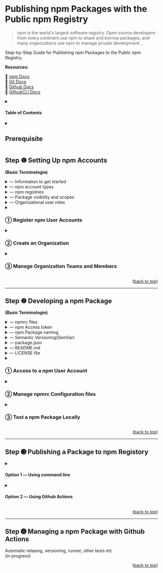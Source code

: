 <div id="top"></div>

# Publishing npm Packages with the Public npm Registry

> npm is the world's largest software registry. Open source developers from every continent use npm to share and borrow packages, and many organizations use npm to manage private development...

Step-by-Step Guide for Publishing npm Packages to the Public npm Registry.

**Resources:**<br/>

:link: [npm Docs](https://docs.npmjs.com)<br />
:link: [Git Docs](https://git-scm.com/doc)<br />
:link: [Github Docs](https://docs.github.com)<br />
:link: [GithubCLI Docs](https://cli.github.com)

<details>
<summary><h4>Table of Contents</h4></summary>

[Prerequisite]()

[Step 1: Setting up npm Accounts]()

- [&#10112; Register npm User Accounts]()
- [&#10113; Create an Organization]()
- [&#10114; Manage Organization Teams and Members]()

[Step 2: Developing a npm Package]()

- [&#10112; Access to a npm User Account]()
- [&#10113; Manage npmrc Configuration files]()
- [&#10114; Test a npm Package Locally]()

[Step 3: Publishing a Package to npm Registory]()

- [Option 1 &horbar; Using command line]()
- [Option 2 &horbar; Using Github Actions]()

[Step 4: Managing a npm Package with Github Actions]()

</details>

<details>
<summary><h2>Prerequisite</h2></summary>

[Node.js](https://nodejs.org/en/) and the [npm CLI](https://docs.npmjs.com/cli/v8) are required to use the public npm registry.

The following command will outputs the Node.js and npm version numbers if its installed on the machine:

```
node -v && npm -v
```

(For more information: [Install](https://docs.npmjs.com/cli/v8/configuring-npm/install))

<p align="right">(<a href="#top">back to top</a>)</p>  
  
--- 
</details>

## Step &#10102; Setting Up npm Accounts

**(Basic Terminologie)**

<details>
<summary>&horbar; Information to get started</summary>

We need to prepare the following information prior to signing up for a new npm account.

<table>
  <thead>
    <tr>
      <th>Field</th>
      <th>Value</th>
    </tr>
  </thead>
  <tbody>
    <tr>
      <td>Username <br/><sup>(Required)</sup></td>
      <td>All lowercase letters and can contains digits and hyphens</td>
    </tr>
    <tr>
      <td>Email Address<br/><sup>(Required)</sup></td>
      <td>Registered email address is <strong>public</strong> and it'll be:
        <ul>
            <li>added to the metadata of our packages and visible to anyone who downloads them.</li>
            <li>used by npm for email notifications</li>
        </ul>
     </td>
    </tr>
    <tr>
      <td>Password <br/><sup>(Required)</sup></td>
      <td>At least 10 characters(with <a href="https://www.lastpass.com">Lastpass</a> and requires<a href="https://docs.npmjs.com/configuring-two-factor-authentication">2FA</a>)<br/>
      (For more information: <a href="https://docs.npmjs.com/creating-a-strong-password">Creating a strong password</a>)  
      </td>
    </tr>
    <tr>
      <td>Orgniazation Name <br/><sup>(Required)</sup></td>
      <td>All lowercase letters and can contains digits and hyphens<br/>(*This value cannot be the same as a username)</td>
      </td>
    </tr>
      <td>Billing Information<br/><sup>(Optional)</sup></td>
      <td>A paid account to publish private packages
      </td>
    </tr>
  </tbody>
</table>

---

</details>

<details>
<summary>&horbar; npm account types</summary>
  
npm offers a **free** account as well as a [monthly **paid** subscription](https://www.npmjs.com/products).
<table>
  <thead>
    <tr>
      <th>Free</th>
      <th><sup>For individuals</sup><br/>Pro<br/><sup>($7 per /mo)</sup></th>
      <th><sup>For teams / organizations</sup><br/>Team<br/><sup>($7 per user /mo)</sup></th>
      <th>Feature</th>
    </tr>
  </thead>
  <tbody>
    <tr>
      <td align="center">&#10003;</td>
      <td align="center">&#10003;</td>
      <td align="center">&#10003;</td>
      <td><strong>Unlimited Public Packages</strong> & Automatic Security Warnings</td>
    </tr>
    <tr>
      <td></td>
      <td align="center">&#10003;</td>
      <td align="center">&#10003;</td>
      <td><strong>Unlimited private packages</strong> & Unlimited Package-based Permissions</td>
    </tr>
    <tr>
      <td></td>
      <td></td>
      <td align="center">&#10003;</td>
      <td>Unlimited Team-based Permissons and Management</td>
    </tr>     
  </tbody>
</table>
    
--- 
</details>

<details>
<summary>&horbar; npm registries</summary>

There are **public** and **private npm registries** available to publish npm packages.

<table>
  <thead>
    <tr>
      <th>Type</th>
      <th></th>
    </tr>
  </thead>
  <tbody>
    <tr>
      <td><a href="https://docs.npmjs.com/about-the-public-npm-registry">public npm registry</a></td>
      <td> 
        The default registry<br/>
        <ul>
          <li>Publish public packages</li>
          <li>Registry URL https://registry.npmjs.org</li>
        </ul>
      </td>
    </tr>
    <tr>
      <td><a href="https://docs.npmjs.com/cli/v8/using-npm/registry#how-can-i-prevent-my-package-from-being-published-in-the-official-registry">private npm registry</a></td>
      <td>
        The private registry/proxy to:
        <ul>
          <li>Publish private packages</li>
          <li>Set up better security control</li>
          <li>Encapsulate business logic</li>
        </ul>
        Popular options include:<br/>
        <strong>Open source:</strong> <a href="https://docs.github.com/en/packages/working-with-a-github-packages-registry/working-with-the-npm-registry"><strong>Github Packages(recommended)</strong></a>, <a href="https://verdaccio.org">Verdaccio</a>, <a href="https://bit.dev">Bit</a><br/>
        <strong>Paid:</strong> <a href="https://www.npmjs.com/products">npm monthly subscription</a>, <a href="https://www.jfrog.com">Frog Bintray</a>, <a href="https://docs.myget.org">MyGet</a>    
      </td>
    </tr>
  </tbody>
</table>
  
(For more information: [Registry](https://docs.npmjs.com/cli/v8/using-npm/registry))  
  
---  
</details>

<details>
<summary>&horbar; Package visibility and scopes</summary>
  
>   Unscoped packages are always public. Private packages are always scoped. Scoped packages are private by default;...
  
We'll be publishing and managing the **organization scoped packages**. An organization sopced package are private by defailt. Thus, to publish our packages to the public npm registry, we'll need to explicitely set thier visibility to **public** upon publishing.
  
<table>
  <thead>
    <tr>
      <th>Visibility</th>
      <th>Namespace</th>
      <th>Cost</th>
      <th></th>
    </tr>
  </thead>
  <tbody>
    <tr>
      <td align="center">Public</td>
      <td align="center">global,<br/>User,<br/><strong>Organization</strong></td>
      <td align="center">Free</td>
      <td>
        A <a href="https://docs.npmjs.com/about-public-packages">public package</a> may be unscoped or scoped and is visible to everyone.
        <ul>
          <li>Unscoped public packages belong to the global public registry namespace</li>
          <li>Scoped public packages belong to a user or an organization namespace</li>
        </ul>
      </td>
    </tr>
    <tr>
      <td align="center">Private</td>
      <td align="center">User,<br/><strong>Organization</strong></td>
      <td align="center">Monthly Paid Subscription</td>
      <td>A <a href="https://docs.npmjs.com/about-private-packages">private package</a> belongs to a user or an organization namespace and is only visible to its account owner and its organization and selected collaborators.<br/> 
      </td>
    </tr>
  </tbody>
</table>
  
(For more information: [About scopes](https://docs.npmjs.com/about-scopes), [Packages scope access level and visibility](https://docs.npmjs.com/package-scope-access-level-and-visibility))

---

</details>

<details>
<summary>&horbar; Organizational user roles</summary>
  
There are three organizational user roles:
|Role|Permisson|
|:---:|---|
|Owner|who have all privileges and are responsible for managing organization members and billing|
|Admin|who are responsible for managing the team membership and package access|
|Member|who are merely responsible for creating and publishing packages|

(For more information: [Organization roles and permissions](https://docs.npmjs.com/organization-roles-and-permissions))

---

</details>

<details>
<summary><h3>&#10112; Register npm User Accounts</h3></summary>
  
  :link: [Creating a new user account on the public registry](https://docs.npmjs.com/creating-a-new-npm-user-account)
    
  **1 ) Create the CCDL User Account**
  
  This account will be used for creating an organiazation in the next step [&#10113; Create an Organization]().
  
  An email address used for this account is public facing and will be **visible** to anyone who downloads our packages.
  
  Once the organization is created, this account will be; 
  - converted to an **organization**(i.e. an **Organization Name** will be added to this account).
  - an **Owner user**(non-reassignable).
  - automatically added as a member of a team [**developers**](https://docs.npmjs.com/about-developers-team)
  
  e.g.)
  
  <strong>Username</strong>
  : ccdl-npm, ccdl-master, ccdl-super 
  
  <strong>Email Address</strong>
  : ccdl-npm@ccdatalab.org, npm@ccdatalab.org 
 
  <br/>
  
  
  **2 ) Create User Accounts for Collaborators**
  
  Each account will be used for either; 
  - an **Owner user** who manages the organizational tasks including bullings
  - an **Admin user** who manages team and package access in the organization.
  - a **Member user** who creates and publishes packages within the organizational scope.
  
  e.g.)
  
   <strong>Username</strong>
  : a Github contributor's username of our repository
  
   <strong>Email Address</strong>
  : an email address associated with the above Github account

---

</details>
  
<details>
<summary><h3>&#10113; Create an Organization</h3></summary>
   
  Depending on the needs, there are two ways in which we can create an organization.
  
  <details>
  <summary><strong>Option 1 &horbar; Add an organization to a newly created user account</strong></summary>
      
  :link: [Create an Organization](https://docs.npmjs.com/creating-an-organization)
  
  **1 ) Add an Organization Name to the CCDL user account**
 
  The Organization Name;
  - cannot be the same as the **Username** of this CCDL account.  
  - cannot be changed once it's created.
  - will be used as an <strong>organizational scope</strong>.

  <br/>  
    
  **2 ) Select an Account Plan**
  
  If publishing only scoped **public** packages with a minimal team management, then a **free** account will be sufficient. Otherwise, the **Team** product would be suitable.

**NOTE:** The account plan can be [upgraded](https://docs.npmjs.com/upgrading-to-a-paid-organization-plan) or [downgraded](https://docs.npmjs.com/downgrading-to-a-free-organization-plan) at anytime.

  <br/>  
    
  **3 ) Invite Members <sup>(optional)</sup>**
   
  We can invite a person to be a member of our organization using an existing **npm username** or an **email adress**(it can also be a non-npm email address and npm will ask the invitee to signup). The invitation will be sent out via an email which expires in 7 days and is revokable.
   
  Once the invitation has been accepted, we can reassign a different role or a team to that newly added member. 
    
  - A single user can belong to multiple teams or no team. 
  - Each role can be assigned to multiple users, whereas a single user cannot have multiple roles.  
    
  **IMPORTANT:** For the paid organization, adding a new member costs $7 per /mo for each new member.

---

  </details>
  
  <details>
  <summary><strong>Option 2 &horbar; Converting an already exsisting user account to an organization</strong></summary>
  
  :link: [Converting your user account to an organization](https://docs.npmjs.com/converting-your-user-account-to-an-organization)

The steps will be similar to **Option 1** except we'll need to come up with a new **Username** for this exsisting account, since this **Username** will be now used as an **Organization Name**.

**NOTE:** A **Username** and an **Organization Name** cannot have the same value.

---

  </details>
</details>

<details>
<summary><h3>&#10114; Manage Organization Teams and Members</h3></summary>
  
Managing teams and memberships can be done using the web interface or the npm CLI. 
  
**Note:** A user must be **Admin user** to manage teams and packages.  
  
<details>
<summary><strong>Option 1 &horbar; Using Web Interface</strong></summary><br/>
      
**&#10074; Managing Members**
  
- [Add Members](https://docs.npmjs.com/adding-members-to-your-organization)
  
- [Managing User Permission](https://docs.npmjs.com/managing-organization-permissions)
  
- [Remove Members](https://docs.npmjs.com/removing-members-from-your-organization)
  
<br/>  
  
**&#10074; Managing Teams** 
  
We can create and manage our custom teams:
  
- [Creating Teams](https://docs.npmjs.com/creating-teams)
  
- [Removing Teams](https://docs.npmjs.com/removing-teams)  
  
- [Adding Team Memmbers](https://docs.npmjs.com/adding-organization-members-to-teams) 
  
- [Removing Team Members](https://docs.npmjs.com/removing-organization-members-from-teams)  
 
- [Managing Team Access to Packages](https://docs.npmjs.com/managing-team-access-to-organization-packages)
  
<br/>  
  
**NOTE:** By default, the team [**developers**](https://docs.npmjs.com/about-developers-team) is automatically created with read/write access upon the creation of an organization and is nonremovable.   
  
---  
</details>

<details>
<summary><strong>Option 2 &horbar; Using command line</strong></summary><br/>

By using [`npm team`](https://docs.npmjs.com/cli/v8/commands/npm-team) command, we can manage teams. However, no support for managing package permissions.

</details> 
</details>

<p align="right">(<a href="#top">back to top</a>)</p>

---

## Step &#10103; Developing a npm Package

**(Basic Terminologie)**

<details>
<summary>&horbar; npmrc files</summary>

npmrc files are runtime configuration used by Node.js which can be utilized to optimize a development workflow and have four file types.

|                                            Type                                            | Path                  |                                                                                |
| :----------------------------------------------------------------------------------------: | --------------------- | ------------------------------------------------------------------------------ |
| [per-project](https://docs.npmjs.com/cli/v8/configuring-npm/npmrc#per-project-config-file) | /project/**.npmrc**   | It must be stored in the root of a project and only applies to that project    |
|    [per-user](https://docs.npmjs.com/cli/v8/configuring-npm/npmrc#per-user-config-file)    | ~/**.npmrc**          | It's stored in the user's home directory and overwrite a global npmrc settings |
|      [global](https://docs.npmjs.com/cli/v8/configuring-npm/npmrc#global-config-file)      | $PREFIX/etc/**npmrc** | It's a global setting accessed with `--global` or `-g` flag via Terminal       |
|    [builtin](https://docs.npmjs.com/cli/v8/configuring-npm/npmrc#built-in-config-file)     | path/to/npm/**npmrc** | It's an unchangeble 'builtin' file used by npm                                 |

**NOTE:** All npm config files are an ini-formatted list of `key = value` parameters.

(For more infromation: [npmrc](https://docs.npmjs.com/cli/v8/configuring-npm/npmrc) or view the manual via Terminal, run `npm help npmrc`)

---

</details>

<details>
<summary>&horbar; npm Access token</summary>

> An access token is a hexadecimal string that you can use to authenticate, and which gives you the right to install and/or publish your modules.

An [access token](https://docs.npmjs.com/about-access-tokens)(a hexadecimal string with an identifiable prefix `_npm`) can be used for authentication instead of using a npm username and password.

The npm CLI will auto-generate an temporary access token upon running the [`npm login`](https://docs.npmjs.com/cli/v8/commands/npm-adduser) command or we can [create our custom access token](https://docs.npmjs.com/creating-and-viewing-access-tokens) to privde a third-party temporary access to our npm packages.

e.g.) [Github Actions](https://docs.github.com/en/actions) using [secrets](https://docs.github.com/en/actions/security-guides/encrypted-secrets)

There is three token types:
|Type|Permisson|  
|---|---|
|Read-only| can only be used to download packages from the registry. It's recommended for automation and workflows for installing packages but not publising.
|Automation| can download and publish packages unless [2FA is configured](https://docs.npmjs.com/configuring-two-factor-authentication), it will not be enforced. It's recommended for automation workflows for publishing new packages.
|publish| can perform any action including downloading and publishing packages, and changing user settings or package settings. It's recommended for interactive workflows.

---

</details>

<details>  
<summary>&horbar; npm Package naming</summary>
 
A package name must;
- be lowercase and my contain hyphens
- be greater than zeroand less than or equal to 214 characters  
- not contain any non-URL-safe characters
- not start with . or _ unless it's a scoped package
- not contain any spaces  
- not contain `~)('!*` characters
- not be the same as a node.js/io.js core module or a reserved/blacklisted name

(For more information: [npm Package name guidelines](https://docs.npmjs.com/package-name-guidelines), [validate-npm-package-name](https://www.npmjs.com/package/validate-npm-package-name), [name field in package.json](https://docs.npmjs.com/cli/v8/configuring-npm/package-json#name))

---

</details>  
  
<details>
<summary>&horbar; Semantic Versioning(SemVar)</summary>
 
#### &#10074; Official(Normal) Release Version
**Schema:** MAJOR.MINOR.PATCH

<img width="318" alt="image" src="https://user-images.githubusercontent.com/31800566/181130537-13e28335-2d28-4737-8b0b-4ce476977a85.png">

| MAJOR                           | MINOR                                   | PATCH                         |
| :------------------------------ | :-------------------------------------- | :---------------------------- |
| Making incompatible API changes | Adding a new non-breaking functionality | Making a non-breaking bug fix |

**Spec:**

- X, Y, and Z are non-negative integers
- X cannot contain a leading zero
- A version number increases from 0-9 to 1.0
- As a version number increases, all the numbers to the right start back from 0.
- Once a versioned package has been released, any updates have to be released as a new version

#### &#10074; Beta Version

**Schema:** 0.MINOR.PATCH

A package with a **MAJOR** version 0 is considered to be unstable and to be before an official release.

<img width="224" alt="image" src="https://user-images.githubusercontent.com/31800566/181129636-cb62a522-fb4c-489e-b262-3202a43c972d.png">

#### &#10074; Pre-release Version

**Schema:** extensions to the MAJOR.MINOR.PATCH

**Spec:**

- It can be denoted by appending a hyphen and a series of dot-separated identifiers immediately following the patch version.
- Only ASCII alphanumerics and hyphens [0-9A-Za-z-] are allowed
- Identifiers cannot be empty

e.g.) 1.0.0-alpha, 1.0.0-alpha.1, 1.0.0-0.3.7, 1.0.0-x.7.z.92, 1.0.0-x-y-z.–.

(For more information: [Semantic Versioning v2](https://semver.org/))

---

</details>

<details>
<summary>&horbar; package.json</summary>

To setup a package.json for the npm package, the following fields should be included as minimal:

**&#10074; Required fields**

|                                      Field                                      | Value                                                       |
| :-----------------------------------------------------------------------------: | ----------------------------------------------------------- |
|    [`name`](https://docs.npmjs.com/cli/v6/configuring-npm/package-json#name)    | a name of the package and its scope                         |
| [`version`](https://docs.npmjs.com/cli/v6/configuring-npm/package-json#version) | a value _x.y.z_ following the [SemVer](https://semver.org/) |

**&#10074; Other fields**

|                                                     Field                                                     | Value                                                                                                                               |
| :-----------------------------------------------------------------------------------------------------------: | ----------------------------------------------------------------------------------------------------------------------------------- |
|           [`description`](https://docs.npmjs.com/cli/v6/configuring-npm/package-json#description-1)           | a desription of the package in string format and will be listed in `npm search`                                                     |
|                   [`main`](https://docs.npmjs.com/cli/v6/configuring-npm/package-json#main)                   | a path to an entry file of the package and by default `index.js`                                                                    |
|                [`script`](https://docs.npmjs.com/cli/v6/configuring-npm/package-json#scripts)                 | necessary scripts to run and manage the lifecycle of the package                                                                    |
|             [`repository`](https://docs.npmjs.com/cli/v6/configuring-npm/package-json#repository)             | a remote url of the package repository                                                                                              |
|               [`keywords`](https://docs.npmjs.com/cli/v6/configuring-npm/package-json#keywords)               | keywords of the package in an array of strings and will be listed in `npm search`                                                   |
| [people fields](https://docs.npmjs.com/cli/v6/configuring-npm/package-json#people-fields-author-contributors) | either `author`(a single person) or `contributors`(2 or more) which includes `name` and optionally `email` and `url` of each author |
|                   [`bugs`](https://docs.npmjs.com/cli/v6/configuring-npm/package-json#bugs)                   | a url to the repository issue tracker and / or an email address for reporting issues                                                |
|                [`license`](https://docs.npmjs.com/cli/v6/configuring-npm/package-json#license)                | a license for the package                                                                                                           |
|               [`homepage`](https://docs.npmjs.com/cli/v6/configuring-npm/package-json#homepage)               | a url to the package homepage, typically the README                                                                                 |

e.g.)

```
{
  "name": "@scope/pakage-name",
  "version": "1.0.0",
  "description": "A package for ....",
  "main": "index.js",
  "script": {
     "start": "...",
     "build": "..."
  },
  "dependencies" :  {...},
    "repository": {
    "type": "git",
    "url": "https://github.com/monatheoctocat/my_package.git"
  },
  "repository": {
    "type": "git",
    "url": "https://github.com/socope/pakage-name.git"
  },
  "keywords": [‘keyword1’, 'keyword2', 'keyword3'],
  "contributors" : [
    {
       "name": "contributors1",
       "email": "..."
    },
    {
       "name": "contributors2",
       "email": "..."
    }
 ],
 "license": "ISC",
 "bugs": {
    "url": "https://github.com/scope/pakage-namee/issues"
  },
 "homepage": "https://github.com/scope/pakage-name"
```

(For more information: [Creating a package.json file](https://docs.npmjs.com/creating-a-package-json-file), [package.json](https://docs.npmjs.com/cli/v8/configuring-npm/package-json))

---

</details>    
  
<details>
<summary>&horbar; README.md</summary>

> Your README file may include directions for installing, configuring, and using the code in your package, as well as any other information a user may find helpful.

Necessary information to be included:

- Project name and its description
- Package configuration and instructions
- Repository license
- Contribution guidelines

(For more information: [About package README files](https://docs.npmjs.com/about-package-readme-files), [About READMEs](https://docs.github.com/en/repositories/managing-your-repositorys-settings-and-features/customizing-your-repository/about-readmes), [Basic Markdown Syntax](https://docs.github.com/en/get-started/writing-on-github/getting-started-with-writing-and-formatting-on-github/basic-writing-and-formatting-syntax))

---

</details>     
  
<details>
<summary>&horbar; LICENSE file</summary>
 
> You can include an open source license in your repository to make it easier for other people to contribute.
  
To add a LICENSE file can be easily done via Github Web Interface:
- Create a new file and name it as `LICENSE` or `LICENSE.md`
- Select a license template from the list provided by Github 
- Commit the LICENSE file

(For more information: [Adding a license to a repository](https://docs.github.com/en/communities/setting-up-your-project-for-healthy-contributions/adding-a-license-to-a-repository))

---

</details>

<details>
<summary><h3>&#10112; Access to a npm User Account</h3></summary>
   
We can access to the registered npm account from a local device using the npm CLI.

**&#10074; Login to npm**

**1 )** Run the [`login`](https://docs.npmjs.com/cli/v8/commands/npm-adduser)(aliases: `adduser`) command. To specify an organization scope, use `--scope` flag:

- `OWNER` - the name of a user or an organization of the repository containing the project

```
npm login

npm login --scope@OWENER
```

<br />

**2 )** Follow the prompt and enter the username, password, email address, and a one-time password respectively.

The one-time password will either be sent to the registered email address or can be generated if [2FA](https://docs.npmjs.com/configuring-two-factor-authentication) is configured.

e.g.) In our case, we configure [2FA](https://docs.npmjs.com/accessing-npm-using-2fa) with [YubiKey](https://www.yubico.com)

After entering the valid username and email address, the npm CLI will output a URL with a ramdom hash:

```
npm notice Open https://www.npmjs.com/login/xxxxxxx to use your security key for authentication
Enter one-time password:
```

We can access the URL via a browser and follow the web interface to generate a one-time password using the [YubiKey](https://www.yubico.com) device.

<br />

**3 )** Upon successful login, the stdin outputs a message as follows:

```
Logged in as USERNAME on https://registry.npmjs.org/.
```

**NOTE:** By running [`npm login`](https://docs.npmjs.com/cli/v8/commands/npm-adduser), it will either auto-generate a **per-user .npmrc** with the registry and a temporary access token(whose value differs at each login) or write that information to an exsisting one(npm will also auto-generate an access token in the portal at [npmjs](https://www.npmjs.com)).

  <br />  
    
  **&#10074; Logout from npm**
  
  The [`logout`](https://docs.npmjs.com/cli/v7/commands/npm-logout) command logouts without outputting any message to stdout. 
  ```
  npm logout 
  
  npm logout --scope=@OWENER
  ```     
  
**NOTE:** By running [`npm logout`](https://docs.npmjs.com/cli/v8/commands/npm-logout), it will automatically remove a **per-user .npmrc**(if no other settings were added in that file) or delete the auto-generated line from the existing one(npm will also remove the auto-generated access token from the portal at [npmjs](https://www.npmjs.com)).     
    
<br />

**&#10074; Display the current user**

We can check the currently logged-in username with the [`whoami`](https://docs.npmjs.com/cli/v8/commands/npm-whoami) command:

```
npm whoami
```

---

</details>

<details>
<summary><h3>&#10113; Manage npmrc Configuration files</h3></summary>

The [`config`](https://docs.npmjs.com/cli/v8/commands/npm-config) command can be used to edit the contents of [npmrc](https://docs.npmjs.com/cli/v8/configuring-npm/npmrc) files.

**&#10074; List npmrc files**

We can utput the npmrc files using the sub-command [`list`](https://docs.npmjs.com/cli/v8/commands/npm-config#list).

To choose a preferred display format, use the `--l` (ini-formatted list) or `--json`(json format) flag:

```
npm config list -l
```

<details>
<summary><strong>per-project .npmcr</strong></summary>

A [per-project .npmrc](https://docs.npmjs.com/cli/v8/configuring-npm/npmrc#per-project-config-file) file must be created in the root of a project.

We can;

- manually create a local .npmrc.
- use the `config` along with the <code>--location <global|user|<strong>project</strong>></code> flag to open and edit the local .npmrc.

**&#10074; Open and edit per-project .npmrc**

We can open and edit the configuration file using the sub-command [`edit`](https://docs.npmjs.com/cli/v8/commands/npm-config#edit):

```
cd path/to/project && npm config edit --location project
```

---

</details>
  
<details>
<summary><strong>per-user .npmcr</strong></summary>
  
By default, the sub-command [`edit`](https://docs.npmjs.com/cli/v8/commands/npm-config#edit) opens a [per-user .npmrc](https://docs.npmjs.com/cli/v8/configuring-npm/npmrc#per-user-config-file).

**&#10074; Open and edit ~/.npmrc**

```
npm config edit
```

<br />
  
**&#10074; Set the value of a key**
  
We can assign the value of a key using the sub-command [`set`](https://docs.npmjs.com/cli/v8/commands/npm-config#set).
  
e.g.) Set a value of [`init-license`](https://docs.npmjs.com/cli/v8/using-npm/config#init-license)    
```
npm config set init-license "MIT" 
```

<br />
  
**&#10074; Get the value of a key**

We can display the value of a key using the sub-command [`get`](https://docs.npmjs.com/cli/v8/commands/npm-config#get).

e.g.) Display the value of `init-author-name`(https://docs.npmjs.com/cli/v8/using-npm/config#init-author-name)

```
npm config get init-author-name
```

**NOTE:** In case a project has already been initialized, delete the existing package.json and re-generate a new one to see new changes.

---

</details>
  
<details>
<summary><strong>global npmcr</strong></summary><br />
  
A global configuration will be overwitten by a [per-user .npmrc](https://docs.npmjs.com/cli/v8/configuring-npm/npmrc#per-user-config-file) file.

To edit a [global npmrc](https://docs.npmjs.com/cli/v8/configuring-npm/npmrc#global-config-file) file, use the `--global`, `-g`, or <code>--location <global|user|<strong>project</strong>></code> flag.

**&#10074; Open and edit global npmrc**

```
npm config -g edit
```

</details>

(For more information: [config](https://docs.npmjs.com/cli/v8/using-npm/config) or view the manual via Terminal, run `npm help config`)

</details>

<details>
<summary><h3>&#10114; Test a npm Package Locally</h3></summary>
  
It's important to test a npm package during the development phase and **before publishing it to the [public npm registry](https://docs.npmjs.com/about-the-public-npm-registry)**. 
  
There are several ways to test our packages locally:
  
<details>
<summary><strong>Option 1 &horbar; Symbolic linking a npm package</strong></summary>
 
<br />
  
**&#10074; Linking a package**
  
The [`link`](https://docs.npmjs.com/cli/v8/commands/npm-link) command allows us to install our own package to a project and test it iteratively without having to continually rebuild.
    
**1 ) Create a symlink of the package in the global folder**

Navitate to the root of the package directory and run the following:

- `PACKAGE-NAME` - the name of the npm package

```
cd ~/PACKAGE-NAME && npm link
```

It creates a global symlink which links to the package.

<br />
  
**2 ) Install the globally-installed package**  
  
Navigate to a project folder where you want to use this globally-installed package to and run the following:
  
**NOTE:** If a package name is prefixed with a [scope](https://docs.npmjs.com/cli/v8/using-npm/scope), it must be included upon linking.  
  
- `OWNER` - the name of a user or an organization of the repository containing the project  
  
```
npm link @OWNER/PACKAGE-NAME 
```  
    
It creates a symbolic link from the globally-installed `@OWNER/PACKAGE-NAME` to `node_modules/` of this project directory.
  
Once successfully linked, any changes made to the linked-package will instantly be mirrored in this project.
  
**NOTE:** By default, a symbloic linked package won't be saved as `dependencies` to package.json(for more information: [Caveat](https://docs.npmjs.com/cli/v8/commands/npm-link#caveat)).
  
<br />
  
**&#10074; Removing a linked-package**

Once testing is done, we can remove symbolic links using [`uninstall`](https://docs.npmjs.com/cli/v8/commands/npm-uninstall)(aliases: `unlink`) command.

**1 ) Unlink the linked-package from the project**

In the project directory, run the following to unlink the linked-package:

```
npm uninstall @OWNER/PACKAGE-NAME
```

<br /> 
  
**2 ) Delete the symbolic link**   
 
In the npm package directory, run the following to remove its symbolic link in the global folder.
  
```
npm uninstall  
```  
  
--- 
  
</details>  
  
<details>
<summary><strong>Option 2 &horbar; Packing a npm package</strong></summary>
  
Before publising a locally developed npm package to the [public npm registry](https://docs.npmjs.com/about-the-public-npm-registry)**, we can test it using the [`pack`](https://docs.npmjs.com/cli/v6/commands/npm-pack) command. 
  
**1 ) Create a tarball of the package**  
  
In the npm package directory, run the following to pack it into a tarball:
  
(To only see what will be packaged, use `--dry-run` flag) 
```
npm pack  
```  
  
It creates a tarball from a npm package as `<PACKAGE-NAME>-<VERSION>.tgz` and writes its filenames to stdout. Using this tarball, we can test our local package. 
   
<br />
  
**2 ) Install the local package using the tarball**  
  
Copy the tarball file into the root of a project folder where you want to install it.
  
And in the project folder, run the following:    
```
npm install <PACKAGE-NAME>-<VERSION>.tgz  
```  
  
It installs the local package using this tarball and add it to the `node_modules/` in this project directry instead of fetching the data from the [public npm registry](https://docs.npmjs.com/about-the-public-npm-registry), thus no need to be online to run the [`npm install`](https://docs.npmjs.com/cli/v8/commands/npm-install).    
  
**NOTE:**  Every time we make a change to the local package, we'll need to re-pack it and then re-install it to the project.
  
---  
  
</details>    
    
<details>
<summary><strong>Option 3 &horbar; Using workspaces</strong></summary>
  
By defining the [`workspaces`](https://docs.npmjs.com/cli/v8/configuring-npm/package-json#workspaces) in package.json, we can manage multiple linked packages from the local file system without manually using `npm link` to create and reference each symbolic link of packages.
  
**1 ) Add the local packages to in a project**  
  
Add local packages to a project folder where you want to install them.
  
e.g.) The directory structure of project `demo` which contains packages, `package_a` and `package_b`, in its sub-directory. 
  
```
package.json  
node_modules/  
packages/
  a/
    package.json
  b/
    package.json
```  
<br />
  
**2 ) Define workspaces in package json**
  
In the `demo`'s package.json, define the `workspaces` property and add the paths to those local packages:
  
```
"workspaces": ["./packages/a", "./packages/b"], 
```
  
<br />
  
**3 ) Link the local packages** 
  
By running the [`npm install`](https://docs.npmjs.com/cli/v8/commands/npm-install) command, it creates symbolic links of that local packages.
  
```
npm install  
```  
  
e.g.) Those packages are now included in `node_modules/` as linked packages. 
```
package.json  
node_modules/
  a/
  b/
packages/
```    
  
**4 ) Specify the workspace from the top-level**
  
By using the `--workspace=PAKCAGE-NAME` flag, we can run a command in the context of that specified workspace.

e.g.) Running the test defined in `a/package.json`.

```
 npm run test --workspace=a
```

To run a command in the context of all workspaces, use `--workspaces`:

```
npm run test --workspaces
```

It runs the tests defined in both `a/package.json` and `b/package.json`.

(For more information: [Workspaces](https://docs.npmjs.com/cli/v8/using-npm/workspaces))

</details>          
</details>

<p align="right">(<a href="#top">back to top</a>)</p>

---

## Step &#10124; Publishing a Package to npm Registory

<details>
<summary><h4>Option 1 &horbar; Using command line</h4></summary>
  
By using the [`npm publish`](https://docs.npmjs.com/cli/v8/commands/npm-publish) command, we can publish a local package. By default, an organization scoped package is private, thus we need to use the <code>--access <<strong>public</strong>|restricted></code> flag to explicitly set its access level to public upon publishing.
  
**IMPORTANT:** Before publisihg, make sure the local package is well tested and configured correctly. 
  
Navigate to the local package directory and run the following:
```
npm publish --access public
```
  
Once it's published succressfully, it can be installed by its name:
  
```
npm install @OWNER/PACKAGE-NAME  
```  
---
  
</details>
  
  
<details>
<summary><h4>Option 2 &horbar; Using Github Actions</h4></summary>
  
To use [Github Actions](https://github.com/features/actions), our npm package must be hosted in Github. 
  
(Skip [&#10112; Setup Github Repositories]() if they already exist.)  
  
<details>
<summary><h3>&#10112; Setup Github Repositories</h3></summary>
  
 **1 ) Initialize a local git repository**
  
 Navigate to the root of the local package and run the [`git init`](https://git-scm.com/docs/git-init) command:   
 ```
 git init
 ```  
  
<br />
  
**2 ) Create a Github repository for the local package**
  
We can manually create a new Github repository via the web interface or use the [`gh repo create`](https://cli.github.com/manual/gh_repo_create) command([install Github CLI](https://github.com/cli/cli#installation)).  
  
**&#10074; Create a new repository with Github CLI**
  
To create a remote repository in;  
- interactive mode, pass no arguments.
- non-interactive mode, pass the repository name and one of the `--public`, `--private`, or `--internal` flags. 
  
To add the remote repository to the local repository, pass the `--source <string>` flag.

- `REPOSITORY-NAME` - a name of the npm package without the organization scope
- `PATH-TO-LOCAL-REPO` - a path to the local repository(i.e. `.` in this case)

```
hg repo create REPOSITORY-NAME --private --source PATH-TO-LOCAL-REPO
```

<br />
  
**3 ) Push the local files to Github repository** 
  
Once the Github repository has been created, add a [.gitignore](https://git-scm.com/docs/gitignore) and commit our local files, then push them to this remote.
  
---  
</details> 
  
<details>
<summary><h3>&#10113; Setup Github Actions workflows</h3></summary>
  
**Resources:**
  
:link: [Github Marketplace](https://github.com/marketplace)   
:link: [Using workflows](https://docs.github.com/en/actions/using-workflows)  
      
  
**(Basic Terminologies)**

<details>
<summary>&horbar; YMAL</summary>

> [YAML](https://docs.github.com/en/actions/using-workflows/workflow-syntax-for-github-actions) is a human-friendly data serialization language for all programming languages.

Github Ations workflows use YAML syntax to define a workflow configuration.

- A YAML file extension is either **.yml** or **.yaml**.
- Workflow files are stored in `.github/workflows` directory of a Github repository.

(For more information: [Workflow syntax for GitHub Actions](https://docs.github.com/en/actions/using-workflows/workflow-syntax-for-github-actions), [Metadata syntax for GitHub Actions](https://docs.github.com/en/actions/creating-actions/metadata-syntax-for-github-actions))

---

</details>    
  
**1 ) Generate the npm Auth Token** 
  
We need to create our custom access token to privde Github temporary access to our npm packages. To create an access token is fairly simple and can be done using the web interface or the npm CLI.
  
Upon the token generation, make sure to;  
- choose the access token type as **publish**  
- copy the token value(only visible at the time of creation)  
  
<details>
<summary><strong>Option 1 &horbar; Using Web Interface</strong></summary>
 
- [Creating tokens on the website](https://docs.npmjs.com/creating-and-viewing-access-tokens) 
  
- [Viewing tokens on the website](https://docs.npmjs.com/creating-and-viewing-access-tokens#viewing-tokens-on-the-website)

---

</details>  
 
<details>
<summary><strong>Option 2 &horbar; Using command line</strong></summary>
 
- [Creating tokens on the website](https://docs.npmjs.com/creating-and-viewing-access-tokens)

- [Viewing tokens on the website](https://docs.npmjs.com/creating-and-viewing-access-tokens#viewing-tokens-on-the-website)

---

</details>    
  
<br/>  
  
**2 ) Store the npm Auth Token in Github**

:link: [Creating and using encrypted secrets](https://docs.github.com/en/actions/security-guides/encrypted-secrets#creating-encrypted-secrets-for-a-repository)

Add a new [secret](<[https://docs.github.com/en/rest/actions/secrets](https://docs.github.com/en/actions/security-guides/encrypted-secrets#about-encrypted-secrets)>) in Github and assign the value of the newly generated npm token. It's easy to generate a new token using the web interface.

Upon creating a new secret, make sure to;

- follow the [naming rules](https://docs.github.com/en/actions/security-guides/encrypted-secrets#naming-your-secrets)
- prefix with **NPM\_**(e.g. NPM_TOKEN, NPM_AUTH_TOKEN) as its general naming convention.

<br/>  
  
**3 ) Create a workflow file in the Github repository**   
  
In the root of the local package folder, create a `.github/workflows/NAME-OF-WORKFLOW.yml` file.
  
- `NAME-OF-WORKFLOW` - a name of the workflow(e.g. publish, push, etc)
  
```
package.json  
node_modules/  
.github/
  workflows/
    publish.yml
```    
  
<br/>
  
**4 ) Configure a workflow**    
  
We can configure Github Actions workflows to publish the npm package on each new release.
  
**&#10074; Creating a new release**  
  
:link: [Releasing Projects on Github](https://docs.github.com/en/repositories/releasing-projects-on-github)

> A Git tag is similar to a [Git reference](https://docs.github.com/en/rest/git/refs), but the Git commit that it points to never changes. Git tags are helpful when you want to point to specific releases. These endpoints allow you to read and write [tag objects](https://git-scm.com/book/en/v2/Git-Internals-Git-References#Tags) to your Git database on GitHub. The Git tags API only supports annotated [tag objects](https://git-scm.com/book/en/v2/Git-Internals-Git-References#Tags), not lightweight tags.

A new relase can be created manually using the web interface, or setup a workflow to automatically create a new release upon [tagging](https://git-scm.com/book/en/v2/Git-Basics-Tagging) prefixed with **v**, for instance(see [Step &#10125; Managing a npm Package with Github Actions]()).

<br/>  
   
**&#10074; Publishing a npm package**
  
:link: [Publishing packages to the npm registry](https://docs.github.com/en/actions/publishing-packages/publishing-nodejs-packages#publishing-packages-to-the-npm-registry)  
  
To trigger a workflow upon creation of release in Github repository, use the [`release`](https://docs.github.com/en/actions/using-workflows/events-that-trigger-workflows#release) event and its `Ativity types` set as `created`. Events can be defined in [**`on`**](https://docs.github.com/en/actions/using-workflows/workflow-syntax-for-github-actions#on) property. In a workflow, we can run any number of [**`jobs`**](https://docs.github.com/en/actions/using-workflows/workflow-syntax-for-github-actions#jobs) which run in parallel, as well as we can define any number of [**`steps`**](https://docs.github.com/en/actions/using-workflows/workflow-syntax-for-github-actions#jobsjob_idsteps) to be included in each job.
 
e.g.) Publishes a package to the [public npm registry](https://docs.npmjs.com/about-the-public-npm-registry) if [CI tests](https://docs.github.com/en/actions/automating-builds-and-tests/about-continuous-integration) pass.    
  
**publish.yml:**  
```yaml
name: Publish npm package to npmjs
on:
  release:
    types: [created]
jobs:
  build:
    runs-on: ubuntu-latest
    steps:
      - uses: actions/checkout@v3
      - uses: actions/setup-node@v3
        with:
          node-version: '16.x'
          registry-url: 'https://registry.npmjs.org'
      - name: Clean install dependencies
        run: rm -rf node_modules/ && yarn install --frozen-lockfile
      - name: Publish the package
        run: yarn npm publish --access public
        env:
          NODE_AUTH_TOKEN: ${{secrets.NPM_TOKEN}}
```

</details>  
</details>  
  
<p align="right">(<a href="#top">back to top</a>)</p>
  
---
  
## Step &#10125; Managing a npm Package with Github Actions

Automatic relasing, versioning, runner, other tests etc  
(in progress)

<p align="right">(<a href="#top">back to top</a>)</p>
